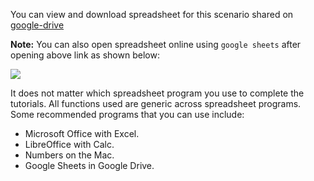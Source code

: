 You can view and download spreadsheet for this scenario shared on [google-drive](https://drive.google.com/open?id=1_PmaHWbS-qyg0quNlbviWYoZvaqLGntj)

**Note:** You can also open spreadsheet online using `google sheets` after opening above link as shown below:

![](https://github.com/fenago/katacoda-scenarios/raw/master/master-machine-learning-algorithms/1.JPG)

It does not matter which spreadsheet program you use to complete the tutorials. All functions
used are generic across spreadsheet programs. Some recommended programs that you can use
include:
- Microsoft Office with Excel.
- LibreOffice with Calc.
- Numbers on the Mac.
- Google Sheets in Google Drive.